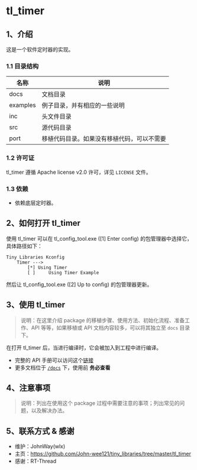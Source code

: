 # tl_timer

## 1、介绍

这是一个软件定时器的实现。

### 1.1 目录结构

| 名称 | 说明 |
| ---- | ---- |
| docs  | 文档目录 |
| examples | 例子目录，并有相应的一些说明 |
| inc  | 头文件目录 |
| src  | 源代码目录 |
| port | 移植代码目录。如果没有移植代码，可以不需要 |

### 1.2 许可证

tl_timer 遵循 Apache license v2.0 许可，详见 `LICENSE` 文件。

### 1.3 依赖

- 依赖底层定时器。

## 2、如何打开 tl_timer

使用 tl_timer 可以在 tl_config_tool.exe ([1] Enter config) 的包管理器中选择它，具体路径如下：

```
Tiny Libraries Kconfig
    Timer --->
        [*] Using Timer
        [ ]     Using Timer Example
```

然后让 tl_config_tool.exe ([2] Up to config) 的包管理器更新。

## 3、使用 tl_timer

> 说明：在这里介绍 package 的移植步骤、使用方法、初始化流程、准备工作、API 等等，如果移植或 API 文档内容较多，可以将其独立至 `docs` 目录下。

在打开 tl_timer 后，当进行编译时，它会被加入到工程中进行编译。

* 完整的 API 手册可以访问这个[链接](docs/api.md)
* 更多文档位于 [`/docs`](./docs) 下，使用前 **务必查看**

## 4、注意事项

> 说明：列出在使用这个 package 过程中需要注意的事项；列出常见的问题，以及解决办法。

## 5、联系方式 & 感谢

* 维护：JohnWay(wlx)
* 主页：https://github.com/John-wee121/tiny_libraries/tree/master/tl_timer
* 感谢：RT-Thread